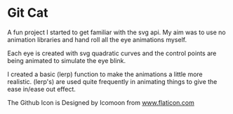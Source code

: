 
# Git Cat

A fun project I started to get familiar with the svg api. My aim was to use no animation libraries and hand roll all the eye animations myself.

Each eye is created with svg quadratic curves and the control points are being animated to simulate the eye blink.

I created a basic (lerp) function to make the animations a little more realistic. (lerp's) are used quite frequently in animating things to give the ease in/ease out effect.

The Github Icon is Designed by Icomoon from www.flaticon.com
